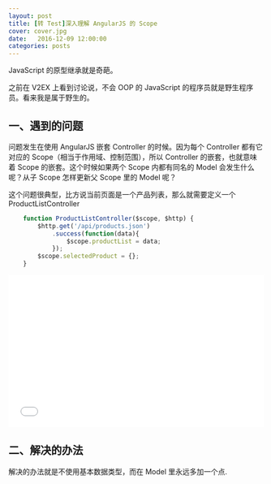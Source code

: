 ```yaml
---
layout: post
title: [转 Test]深入理解 AngularJS 的 Scope
cover: cover.jpg
date:   2016-12-09 12:00:00
categories: posts
---
```


JavaScript 的原型继承就是奇葩。

之前在 V2EX 上看到讨论说，不会 OOP 的 JavaScript 的程序员就是野生程序员。看来我是属于野生的。

## 一、遇到的问题

问题发生在使用 AngularJS 嵌套 Controller 的时候。因为每个 Controller 都有它对应的 Scope（相当于作用域、控制范围），所以 Controller 的嵌套，也就意味着 Scope 的嵌套。这个时候如果两个 Scope 内都有同名的 Model 会发生什么呢？从子 Scope 怎样更新父 Scope 里的 Model 呢？

这个问题很典型，比方说当前页面是一个产品列表，那么就需要定义一个 ProductListController

```javascript
	function ProductListController($scope, $http) {
	    $http.get('/api/products.json')
	        .success(function(data){
	            $scope.productList = data;
	        });
	    $scope.selectedProduct = {};
	}
```

<iframe width="100%" height="300" src="//jsfiddle.net/liucui/q93wd5s0/embedded/html,css,result/" allowfullscreen="allowfullscreen" frameborder="0"></iframe>

## 二、解决的办法

解决的办法就是不使用基本数据类型，而在 Model 里永远多加一个点.
